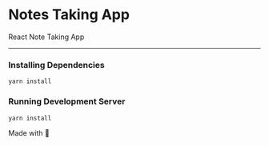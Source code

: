 # Notes Taking App

React Note Taking App

---

### Installing Dependencies

```yarn install```


### Running Development Server

```yarn install```


Made with 💚 
